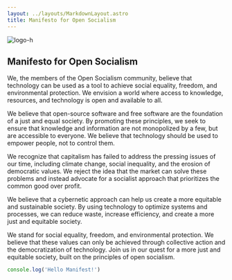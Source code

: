 ```yaml
---
layout: ../layouts/MarkdownLayout.astro
title: Manifesto for Open Socialism
---
```


![logo-h](https://user-images.githubusercontent.com/34670018/231368487-e7c3cb78-1f6c-4a1e-9abd-8af4807a7fdc.png)

## Manifesto for Open Socialism

We, the members of the Open Socialism community, believe that technology can be used as a tool to achieve social equality, freedom, and environmental protection. We envision a world where access to knowledge, resources, and technology is open and available to all.

We believe that open-source software and free software are the foundation of a just and equal society. By promoting these principles, we seek to ensure that knowledge and information are not monopolized by a few, but are accessible to everyone. We believe that technology should be used to empower people, not to control them.

We recognize that capitalism has failed to address the pressing issues of our time, including climate change, social inequality, and the erosion of democratic values. We reject the idea that the market can solve these problems and instead advocate for a socialist approach that prioritizes the common good over profit.

We believe that a cybernetic approach can help us create a more equitable and sustainable society. By using technology to optimize systems and processes, we can reduce waste, increase efficiency, and create a more just and equitable society.

We stand for social equality, freedom, and environmental protection. We believe that these values can only be achieved through collective action and the democratization of technology. Join us in our quest for a more just and equitable society, built on the principles of open socialism.

```js
console.log('Hello Manifest!')
```
